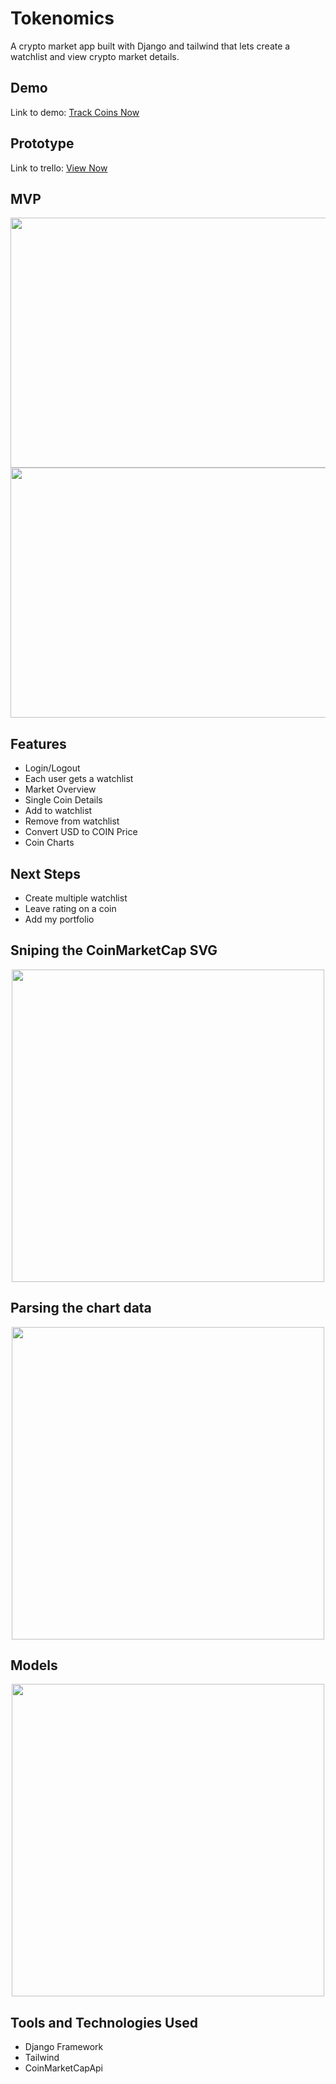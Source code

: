 # Tokenomics

A crypto market app built with Django and tailwind that lets create a watchlist and view crypto market details.


## Demo

Link to demo: [Track Coins Now]()  

## Prototype 

Link to trello: [View Now](https://trello.com/b/WsRM1mbR/project-3-full-stack-django-app)


## MVP

<div id="header" align="center">

  <img src="https://i.ibb.co/7typTC4/Screenshot-2024-05-03-at-3-16-29-AM.png" width="800" height="400">

</div>

<div id="header" align="center">

  <img src="https://i.ibb.co/rsQX6Fm/Screenshot-2024-05-03-at-3-18-38-AM.png" width="800" height="400">

</div>





## Features

- Login/Logout
- Each user gets a watchlist
- Market Overview
- Single Coin Details
- Add to watchlist
- Remove from watchlist
- Convert USD to COIN Price
- Coin Charts

## Next Steps

- Create multiple watchlist
- Leave rating on a coin
- Add my portfolio

## Sniping the CoinMarketCap SVG

<div id="header" align="center">

  <img src="https://i.ibb.co/pbwKczb/carbon-5.png" width="auto" height="500">

</div>

## Parsing the chart data



<div id="header" align="center">

  <img src="https://i.ibb.co/R40MtTt/carbon-4.png" width="auto" height="500">

</div>


## Models



<div id="header" align="center">

  <img src="https://i.ibb.co/t8TCw6r/carbon-3.png" width="auto" height="500">

</div>



## Tools and Technologies Used

- Django Framework
- Tailwind
- CoinMarketCapApi
 